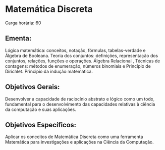 # Matemática Discreta

Carga horária: 60

## Ementa:

Lógica matemática: conceitos, notação, fórmulas, tabelas-verdade e Álgebra de Booleana. Teoria dos conjuntos: definições, representação dos conjuntos, relações, funções e operações. Álgebra Relacional , Técnicas de contagens: métodos de enumeração, números binomiais e Princípio de Dirichlet. Principio da indução matemática.

## Objetivos Gerais:

Desenvolver a capacidade de raciocínio abstrato e lógico como um todo, fundamental para o desenvolvimento das capacidades relativas à ciência da computação e suas aplicações.

## Objetivos Específicos:

Aplicar os conceitos de Matemática Discreta como uma ferramenta Matemática para investigações e aplicações na Ciência da Computação.